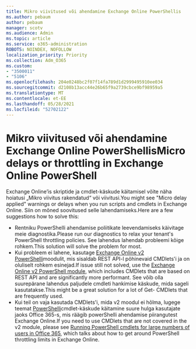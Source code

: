```yaml
---
title: Mikro viivitused või ahendamine Exchange Online PowerShellis
ms.author: pebaum
author: pebaum
manager: scotv
ms.audience: Admin
ms.topic: article
ms.service: o365-administration
ROBOTS: NOINDEX, NOFOLLOW
localization_priority: Priority
ms.collection: Adm_O365
ms.custom:
- "3500011"
- "5106"
ms.openlocfilehash: 204e0248bc2f07f14fa789d1d2999495910ee034
ms.sourcegitcommit: d2108b13acc44e26b65f9a2739cbce9bf98959a5
ms.translationtype: MT
ms.contentlocale: et-EE
ms.lasthandoff: 05/28/2021
ms.locfileid: "52702122"
---
```

# <a name="micro-delays-or-throttling-in-exchange-online-powershell"></a><span data-ttu-id="9d4db-102">Mikro viivitused või ahendamine Exchange Online PowerShellis</span><span class="sxs-lookup"><span data-stu-id="9d4db-102">Micro delays or throttling in Exchange Online PowerShell</span></span>

<span data-ttu-id="9d4db-103">Exchange Online’is skriptide ja cmdlet-käskude käitamisel võite näha hoiatusi „Mikro viivitus rakendatud“ või viivitusi.</span><span class="sxs-lookup"><span data-stu-id="9d4db-103">You might see "Micro delay applied" warnings or delays when you run scripts and cmdlets in Exchange Online.</span></span> <span data-ttu-id="9d4db-104">Siin on mõned soovitused selle lahendamiseks.</span><span class="sxs-lookup"><span data-stu-id="9d4db-104">Here are a few suggestions how to solve this:</span></span>

- <span data-ttu-id="9d4db-105">Rentniku PowerShelli ahendamise poliitikate leevendamiseks käivitage meie diagnostika.</span><span class="sxs-lookup"><span data-stu-id="9d4db-105">Please run our diagnostics to relax your tenant's PowerShell throttling policies.</span></span> <span data-ttu-id="9d4db-106">See lahendus lahendab probleemi kõige rohkem.</span><span class="sxs-lookup"><span data-stu-id="9d4db-106">This solution will solve the problem for most.</span></span>
- <span data-ttu-id="9d4db-107">Kui probleem ei lahene, kasutage [Exchange Online v2 PowerShelli](/powershell/exchange/exchange-online/exchange-online-powershell-v2/exchange-online-powershell-v2?view=exchange-ps&preserve-view=true)moodulit, mis sisaldab REST API-l põhinevaid CMDlets'i ja on oluliselt rohkem esinejad.</span><span class="sxs-lookup"><span data-stu-id="9d4db-107">If issue still not solved, use the [Exchange Online v2 PowerShell module](/powershell/exchange/exchange-online/exchange-online-powershell-v2/exchange-online-powershell-v2?view=exchange-ps&preserve-view=true), which includes CMDlets that are based on REST API and are significantly more performant.</span></span> <span data-ttu-id="9d4db-108">See võib olla suurepärane lahendus paljudele cmdleti hankimise käskude, mida sageli kasutatakse.</span><span class="sxs-lookup"><span data-stu-id="9d4db-108">This might be a great solution for a lot of Get- CMDlets that are frequently used.</span></span>
- <span data-ttu-id="9d4db-109">Kui teil on vaja kasutada CMDlets'i, mida v2 moodul ei hõlma, lugege teemat [PowerShelli](https://techcommunity.microsoft.com/t5/exchange-team-blog/updated-running-powershell-cmdlets-for-large-numbers-of-users-in/ba-p/1000628#)cmdlet-käskude käitamine suure hulga kasutajate jaoks Office 365-s, mis räägib powerShelli ahendamise piirangutest Exchange Online.</span><span class="sxs-lookup"><span data-stu-id="9d4db-109">If you need to use CMDlets that are not covered in the v2 module, please see [Running PowerShell cmdlets for large numbers of users in Office 365](https://techcommunity.microsoft.com/t5/exchange-team-blog/updated-running-powershell-cmdlets-for-large-numbers-of-users-in/ba-p/1000628#), which talks about how to get around PowerShell throttling limits in Exchange Online.</span></span>
